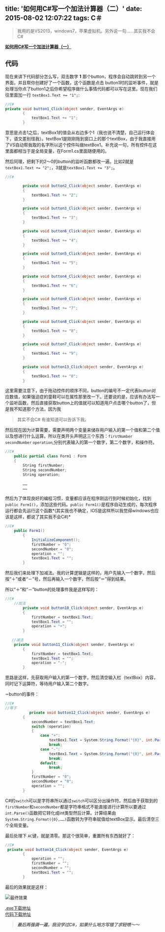 title: '如何用C#写一个加法计算器（二）'
date: 2015-08-02 12:07:22
tags: C＃
---

>我用的是VS2013，windows7，苹果虚拟机。另外说一句……其实我不会C#

[**如何用C#写一个加法计算器（一）**](http://caoyudong.com/2015/08/02/%E5%A6%82%E4%BD%95%E7%94%A8C%EF%BC%83%E5%86%99%E4%B8%80%E4%B8%AA%E5%8A%A0%E6%B3%95%E8%AE%A1%E7%AE%97%E5%99%A8%EF%BC%88%E4%B8%80%EF%BC%89/)

<!--more-->

## 代码

现在来讲下代码部分怎么写，双击数字 **1** 那个button，程序会自动跳转到另一个界面，并且帮你创建好了一个函数，这个函数是点击 button1时的监听事件，就是处理当你点了button1之后你希望程序做什么事情代码都可以写在这里。现在我们往里面加一行 `textBox1.Text += "1";`:

~~~csharp
//C#
private void button1_Click(object sender, EventArgs e)
        {
            textBox1.Text += "1";
        }
~~~

意思是点击1之后，textBox1的值会从右边多个1（我也说不清楚，自己运行体会下，语文差别怪我）。textBox1是刚刚拖到窗口上的那个textBox，由于我直接用了VS自动帮我取的名字所以这个控件叫做textBox1。补充说一句，所有控件在这里面都相当于是全局变量，在Form1.cs里面随便用的。

然后同理，把剩下的2～0的button的监听函数都改一遍。比如2就是`textBox1.Text += "2";`，3就是`textBox1.Text += "3";`。

~~~csharp
//C#

        private void button2_Click(object sender, EventArgs e)
        {
            textBox1.Text += "2";
        }

        private void button3_Click(object sender, EventArgs e)
        {
            textBox1.Text += "3";
        }

        private void button6_Click(object sender, EventArgs e)
        {
            textBox1.Text += "4";
        }

        private void button5_Click(object sender, EventArgs e)
        {
            textBox1.Text += "5";
        }

        private void button4_Click(object sender, EventArgs e)
        {
            textBox1.Text += "6";
        }

        private void button9_Click(object sender, EventArgs e)
        {
            textBox1.Text += "7";
        }

        private void button8_Click(object sender, EventArgs e)
        {
            textBox1.Text += "8";
        }

        private void button7_Click(object sender, EventArgs e)
        {
            textBox1.Text += "9";
        }

        private void button13_Click(object sender, EventArgs e)
        {
            textBox1.Text += "0";
        }
~~~

这里需要注意下，由于拖动控件的顺序不同，button的编号不一定代表button对应数值，如果强迫症的童鞋可以在属性那里改一下。还要说的是，应该有办法写一个监听函数，然后直接获取button上的值就可以知道用户点击哪个button了，但是我不知道那个方法，因为我
>其实不会C#
有谁知道可以告诉下我。

然后现在因为计算需要，需要声明两个变量来储存用户输入的第一个值和第二个值以及想进行什么运算。所以在类开头声明这三个东西：`firstNumber` `secondNumber` `operation`,分别代表输入的第一个数字，第二个数字，和操作符。

~~~csharp
//C#
    public partial class Form1 : Form
    {
        String firstNumber;
        String secondNumber;
        String operation;
        
        ……
        ……
~~~

然后为了体现良好的编程习惯，变量都应该在程序刚运行到时候初始化，找到`public Form1()`，添加这些代码。`public Form1()`是程序自动生成的，每次程序运行都会先运行这个函数*(其实我也不确定，IOS是这样所以我觉得windows也应该是这样，都说了其实我不会C#)*

~~~csharp
//C#
    public Form1()
        {
            InitializeComponent();
            firstNumber = "0";
            secondNumber = "0";
            operation = "";
            textBox1.Text = "";
        }
~~~

然后我们来处理下加减法。我的计算逻辑是这样的，用户先输入一个数字，然后按“＋”或者“－”号，然后再输入一个数字，然后按“＝”得到结果。

所以“＋”和“－”button的处理事件我是这样写的：

~~~csharp
//C#
	//加法
        private void button10_Click(object sender, EventArgs e)
        {
            firstNumber = textBox1.Text;
            textBox1.Text = "";
            operation = "+";
        }
        
   //减法
    private void button11_Click(object sender, EventArgs e)
        {
            firstNumber = textBox1.Text;
            textBox1.Text = "";
            operation = "-";
        }
~~~

思路是这样，先获取用户输入的第一个数字，然后清空输入栏（textBox）内容，同时记下运算符，等待用户输入第二个数字。

`＝`button的事件：

~~~csharp
//C#
//等于
           private void button12_Click(object sender, EventArgs e)
        {
            secondNumber = textBox1.Text;
            switch (operation)
            {
                case "+":
                    textBox1.Text = System.String.Format("{0}", int.Parse(firstNumber) + int.Parse(secondNumber));
                    break;
                case "-":
                    textBox1.Text = System.String.Format("{0}", int.Parse(firstNumber) - int.Parse(secondNumber));
                    break;
                default:
                    break;
            }
            firstNumber = "0";
            secondNumber = "0";
            operation = "";
        }
~~~

C#的`switch`可以是字符串所以通过`switch`可以区分出操作符。然后由于获取到的`firstNumber`和`secondNumber`都是字符串格式不能直接进行计算所以要通过`int.Parse()`函数把它转化成int类型然后计算。计算结果由`System.String.Format({0},……)`函数转为字符串赋值给textBox显示。最后清空三个全局变量。

最后处理下 `AC`键，就是清零。那这个很简单，重置所有东西就好了：

~~~csharp
//C#
 private void button14_Click(object sender, EventArgs e)
        {
            operation = "";
            firstNumber = "";
            secondNumber = "";
            textBox1.Text = "";
        }
~~~
最后的效果就是这样：

![最终效果](http://7xkfbb.com1.z0.glb.clouddn.com/15-8-2/21766413.jpg)


[.exe下载地址](http://7xkfbb.com1.z0.glb.clouddn.com/15-8-2/28170240-calcultor.exe)  
[代码下载地址](![](http://7xkfbb.com1.z0.glb.clouddn.com/15-8-2/87862436-calculator.rar))


>***最后再强调一遍，我没学过C#，如果什么地方写错了求轻喷～～***